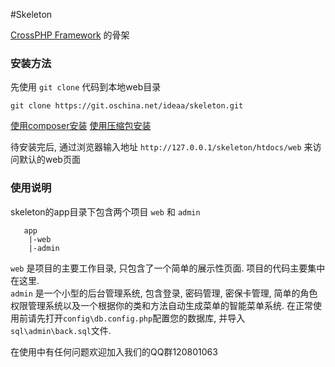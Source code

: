 #Skeleton

[CrossPHP Framework](http://git.oschina.net/ideaa/crossphp "CrossPHP") 的骨架 

### 安装方法
先使用 `git clone` 代码到本地web目录

	git clone https://git.oschina.net/ideaa/skeleton.git

[使用composer安装](docs/composer.md "使用composer安装") [使用压缩包安装](docs/source.md "使用压缩包安装")

待安装完后, 通过浏览器输入地址 `http://127.0.0.1/skeleton/htdocs/web` 来访问默认的web页面   

### 使用说明

skeleton的app目录下包含两个项目 `web` 和 `admin`
		
	   app
		|-web
		|-admin
  
`web` 是项目的主要工作目录, 只包含了一个简单的展示性页面. 项目的代码主要集中在这里.     
`admin` 是一个小型的后台管理系统, 包含登录, 密码管理, 密保卡管理, 简单的角色权限管理系统以及一个根据你的类和方法自动生成菜单的智能菜单系统. 在正常使用前请先打开`config\db.config.php`配置您的数据库, 并导入`sql\admin\back.sql`文件.   

在使用中有任何问题欢迎加入我们的QQ群120801063
